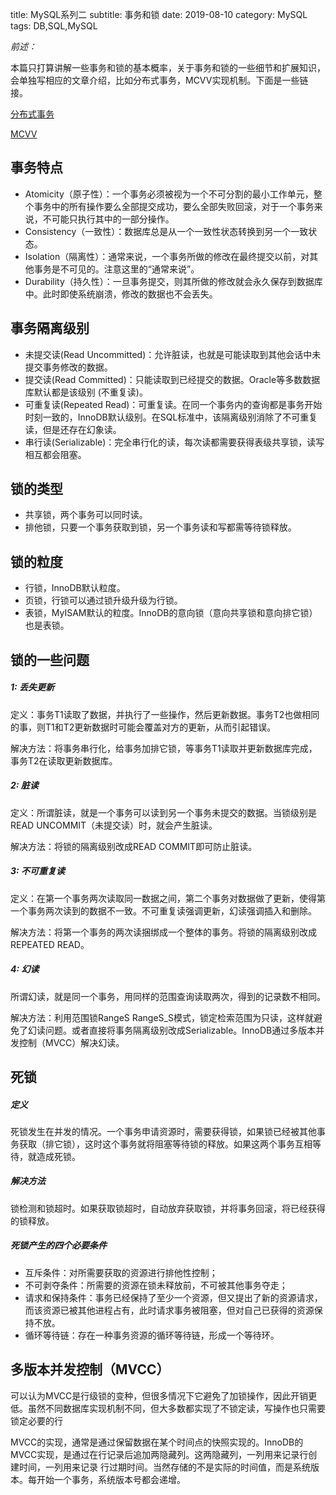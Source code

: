 title: MySQL系列二
subtitle: 事务和锁
date: 2019-08-10
category: MySQL
tags: DB,SQL,MySQL

*前述：*

本篇只打算讲解一些事务和锁的基本概率，关于事务和锁的一些细节和扩展知识，会单独写相应的文章介绍，比如分布式事务，MCVV实现机制。下面是一些链接。

[分布式事务]()

[MCVV]()

## 事务特点
- Atomicity（原子性）：一个事务必须被视为一个不可分割的最小工作单元，整个事务中的所有操作要么全部提交成功，要么全部失败回滚，对于一个事务来说，不可能只执行其中的一部分操作。
- Consistency（一致性）：数据库总是从一个一致性状态转换到另一个一致状态。
- Isolation（隔离性）：通常来说，一个事务所做的修改在最终提交以前，对其他事务是不可见的。注意这里的“通常来说”。
- Durability（持久性）：一旦事务提交，则其所做的修改就会永久保存到数据库中。此时即使系统崩溃，修改的数据也不会丢失。

## 事务隔离级别
- 未提交读(Read Uncommitted)：允许脏读，也就是可能读取到其他会话中未提交事务修改的数据。
- 提交读(Read Committed)：只能读取到已经提交的数据。Oracle等多数数据库默认都是该级别 (不重复读)。
- 可重复读(Repeated Read)：可重复读。在同一个事务内的查询都是事务开始时刻一致的，InnoDB默认级别。在SQL标准中，该隔离级别消除了不可重复读，但是还存在幻象读。
- 串行读(Serializable)：完全串行化的读，每次读都需要获得表级共享锁，读写相互都会阻塞。


## 锁的类型
- 共享锁，两个事务可以同时读。
- 排他锁，只要一个事务获取到锁，另一个事务读和写都需等待锁释放。

## 锁的粒度
- 行锁，InnoDB默认粒度。
- 页锁，行锁可以通过锁升级升级为行锁。
- 表锁，MyISAM默认的粒度。InnoDB的意向锁（意向共享锁和意向排它锁）也是表锁。

## 锁的一些问题

##### *1: 丢失更新*

定义：事务T1读取了数据，并执行了一些操作，然后更新数据。事务T2也做相同的事，则T1和T2更新数据时可能会覆盖对方的更新，从而引起错误。  

解决方法：将事务串行化，给事务加排它锁，等事务T1读取并更新数据库完成，事务T2在读取更新数据库。

##### *2: 脏读*

定义：所谓脏读，就是一个事务可以读到另一个事务未提交的数据。当锁级别是READ UNCOMMIT（未提交读）时，就会产生脏读。

解决方法：将锁的隔离级别改成READ COMMIT即可防止脏读。

##### *3: 不可重复读*
定义：在第一个事务两次读取同一数据之间，第二个事务对数据做了更新，使得第一个事务两次读到的数据不一致。不可重复读强调更新，幻读强调插入和删除。   

解决方法：将第一个事务的两次读捆绑成一个整体的事务。将锁的隔离级别改成REPEATED READ。
##### *4: 幻读*
所谓幻读，就是同一个事务，用同样的范围查询读取两次，得到的记录数不相同。  

解决方法：利用范围锁RangeS RangeS_S模式，锁定检索范围为只读，这样就避免了幻读问题。或者直接将事务隔离级别改成Serializable。InnoDB通过多版本并发控制（MVCC）解决幻读。

## 死锁

##### *定义*

死锁发生在并发的情况。一个事务申请资源时，需要获得锁，如果锁已经被其他事务获取（排它锁），这时这个事务就将阻塞等待锁的释放。如果这两个事务互相等待，就造成死锁。    

##### *解决方法*

锁检测和锁超时。如果获取锁超时，自动放弃获取锁，并将事务回滚，将已经获得的锁释放。

##### *死锁产生的四个必要条件*

- 互斥条件：对所需要获取的资源进行排他性控制；
- 不可剥夺条件：所需要的资源在锁未释放前，不可被其他事务夺走；
- 请求和保持条件：事务已经保持了至少一个资源，但又提出了新的资源请求，而该资源已被其他进程占有，此时请求事务被阻塞，但对自己已获得的资源保持不放。
- 循环等待链：存在一种事务资源的循环等待链，形成一个等待环。

## 多版本并发控制（MVCC）
可以认为MVCC是行级锁的变种，但很多情况下它避免了加锁操作，因此开销更低。虽然不同数据库实现机制不同，但大多数都实现了不锁定读，写操作也只需要锁定必要的行    

MVCC的实现，通常是通过保留数据在某个时间点的快照实现的。InnoDB的MVCC实现，是通过在行记录后追加两隐藏列。这两隐藏列，一列用来记录行创建时间，一列用来记录
行过期时间。当然存储的不是实际的时间值，而是系统版本。每开始一个事务，系统版本号都会递增。
